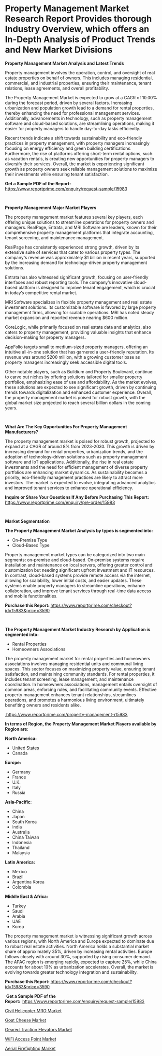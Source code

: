 <p><h1>Property Management Market Research Report Provides thorough Industry Overview, which offers an In-Depth Analysis of Product Trends and New Market Divisions</h1></p><p><strong>Property Management Market Analysis and Latest Trends</strong></p>
<p><p>Property management involves the operation, control, and oversight of real estate properties on behalf of owners. This includes managing residential, commercial, and industrial properties, ensuring their maintenance, tenant relations, lease agreements, and overall profitability. </p><p>The Property Management Market is expected to grow at a CAGR of 10.00% during the forecast period, driven by several factors. Increasing urbanization and population growth lead to a demand for rental properties, thereby enhancing the need for professional management services. Additionally, advancements in technology, such as property management software and cloud-based solutions, are streamlining operations, making it easier for property managers to handle day-to-day tasks efficiently.</p><p>Recent trends indicate a shift towards sustainability and eco-friendly practices in property management, with property managers increasingly focusing on energy efficiency and green building certifications. Furthermore, the rise of platforms offering short-term rental options, such as vacation rentals, is creating new opportunities for property managers to diversify their services. Overall, the market is experiencing significant growth as property owners seek reliable management solutions to maximize their investments while ensuring tenant satisfaction.</p></p>
<p><strong>Get a Sample PDF of the Report:&nbsp;</strong> <a href="https://www.reportprime.com/enquiry/request-sample/15983?utm_campaign=1186&utm_medium=2&utm_source=Github&utm_content=ia&utm_term=02102024&utm_id=property-management">https://www.reportprime.com/enquiry/request-sample/15983</a></p>
<p>&nbsp;</p>
<p><strong>Property Management Major Market Players</strong></p>
<p><p>The property management market features several key players, each offering unique solutions to streamline operations for property owners and managers. RealPage, Entrata, and MRI Software are leaders, known for their comprehensive property management platforms that integrate accounting, tenant screening, and maintenance management.</p><p>RealPage has consistently experienced strong growth, driven by its extensive suite of services that cater to various property types. The company's revenue was approximately $1 billion in recent years, supported by the increasing demand for technology-driven property management solutions.</p><p>Entrata has also witnessed significant growth, focusing on user-friendly interfaces and robust reporting tools. The company’s innovative cloud-based platform is designed to improve tenant engagement, which is crucial in today’s competitive rental market.</p><p>MRI Software specializes in flexible property management and real estate investment solutions. Its customizable software is favored by large property management firms, allowing for scalable operations. MRI has noted steady market expansion and reported revenue nearing $600 million.</p><p>CoreLogic, while primarily focused on real estate data and analytics, also caters to property management, providing valuable insights that enhance decision-making for property managers. </p><p>AppFolio targets small to medium-sized property managers, offering an intuitive all-in-one solution that has garnered a user-friendly reputation. Its revenue was around $200 million, with a growing customer base as property managers increasingly seek accessible digital tools.</p><p>Other notable players, such as Buildium and Property Boulevard, continue to carve out niches by offering solutions tailored for smaller property portfolios, emphasizing ease of use and affordability. As the market evolves, these solutions are expected to see significant growth, driven by continuing trends towards digitalization and enhanced customer experience. Overall, the property management market is poised for robust growth, with the global market size projected to reach several billion dollars in the coming years.</p></p>
<p>&nbsp;</p>
<p><strong>What Are The Key Opportunities For Property Management Manufacturers?</strong></p>
<p><p>The property management market is poised for robust growth, projected to expand at a CAGR of around 8% from 2023-2030. This growth is driven by increasing demand for rental properties, urbanization trends, and the adoption of technology-driven solutions such as property management software and IoT applications. Additionally, the rise in real estate investments and the need for efficient management of diverse property portfolios are enhancing market dynamics. As sustainability becomes a priority, eco-friendly management practices are likely to attract more investors. The market is expected to evolve, integrating advanced analytics and improved tenant services to enhance operational efficiency.</p></p>
<p><strong>Inquire or Share Your Questions If Any Before Purchasing This Report:</strong> <a href="https://www.reportprime.com/enquiry/pre-order/15983?utm_campaign=1186&utm_medium=2&utm_source=Github&utm_content=ia&utm_term=02102024&utm_id=property-management">https://www.reportprime.com/enquiry/pre-order/15983</a></p>
<p>&nbsp;</p>
<p><strong>Market Segmentation</strong></p>
<p><strong>The Property Management Market Analysis by types is segmented into:</strong></p>
<p><ul><li>On-Premise Type</li><li>Cloud-Based Type</li></ul></p>
<p><p>Property management market types can be categorized into two main segments: on-premise and cloud-based. On-premise systems require installation and maintenance on local servers, offering greater control and customization but needing significant upfront investment and IT resources. In contrast, cloud-based systems provide remote access via the internet, allowing for scalability, lower initial costs, and easier updates. These systems enable property managers to streamline operations, enhance collaboration, and improve tenant services through real-time data access and mobile functionalities.</p></p>
<p><strong>Purchase this Report:&nbsp;</strong><a href="https://www.reportprime.com/checkout?id=15983&price=3590&utm_campaign=1186&utm_medium=2&utm_source=Github&utm_content=ia&utm_term=02102024&utm_id=property-management">https://www.reportprime.com/checkout?id=15983&price=3590</a></p>
<p>&nbsp;</p>
<p><strong>The Property Management Market Industry Research by Application is segmented into:</strong></p>
<p><ul><li>Rental Properties</li><li>Homeowners Associations</li></ul></p>
<p><p>The property management market for rental properties and homeowners associations involves managing residential units and communal living spaces. This sector focuses on maximizing property value, ensuring tenant satisfaction, and maintaining community standards. For rental properties, it includes tenant screening, lease management, and maintenance coordination. In homeowners associations, management entails oversight of common areas, enforcing rules, and facilitating community events. Effective property management enhances tenant relationships, streamlines operations, and promotes a harmonious living environment, ultimately benefiting owners and residents alike.</p></p>
<p><a href="https://www.reportprime.com/property-management-r15983?utm_campaign=1186&utm_medium=2&utm_source=Github&utm_content=ia&utm_term=02102024&utm_id=property-management">&nbsp;https://www.reportprime.com/property-management-r15983</a></p>
<p><strong>In terms of Region, the Property Management Market Players available by Region are:</strong></p>
<p>
    <p> <strong> North America: </strong>
        <ul>
            <li>United States</li>
            <li>Canada</li>
        </ul>
        </p> 
    <p> <strong> Europe: </strong>
        <ul>
            <li>Germany</li>
            <li>France</li>
            <li>U.K.</li>
            <li>Italy</li>
            <li>Russia</li>
        </ul>
        </p> 
    <p> <strong> Asia-Pacific: </strong>
        <ul>
            <li>China</li>
            <li>Japan</li>
            <li>South Korea</li>
            <li>India</li>
            <li>Australia</li>
            <li>China Taiwan</li>
            <li>Indonesia</li>
            <li>Thailand</li>
            <li>Malaysia</li>
        </ul>
        </p> 
    <p> <strong> Latin America: </strong>
        <ul>
            <li>Mexico</li>
            <li>Brazil</li>
            <li>Argentina Korea</li>
            <li>Colombia</li>
        </ul>
        </p> 
    <p> <strong> Middle East & Africa: </strong>
        <ul>
            <li>Turkey</li>
            <li>Saudi</li>
            <li>Arabia</li>
            <li>UAE</li>
            <li>Korea</li>
        </ul>
    </p>
    </p>
<p><p>The property management market is witnessing significant growth across various regions, with North America and Europe expected to dominate due to robust real estate activities. North America holds a substantial market share of approximately 35%, driven by increasing rental activities. Europe follows closely with around 30%, supported by rising consumer demand. The APAC region is emerging rapidly, expected to capture 25%, while China accounts for about 10% as urbanization accelerates. Overall, the market is evolving towards greater technology integration and sustainability.</p></p>
<p><strong>Purchase this Report: </strong><a href="https://www.reportprime.com/checkout?id=15983&price=3590&utm_campaign=1186&utm_medium=2&utm_source=Github&utm_content=ia&utm_term=02102024&utm_id=property-management">https://www.reportprime.com/checkout?id=15983&price=3590</a></p>
<p>&nbsp;<strong>Get a Sample PDF of the Report:&nbsp;&nbsp;</strong><a href="https://www.reportprime.com/enquiry/request-sample/15983?utm_campaign=1186&utm_medium=2&utm_source=Github&utm_content=ia&utm_term=02102024&utm_id=property-management">https://www.reportprime.com/enquiry/request-sample/15983</a></p>
<p><strong></strong></p>
<p><p><a href="https://issuu.com/reportprime-2/docs/civil-helicopter-mro-market-size-20_3b0ddbf8525005?utm_campaign=1186&utm_medium=2&utm_source=Github&utm_content=ia&utm_term=02102024&utm_id=property-management">Civil Helicopter MRO Market</a></p><p><a href="https://github.com/AKSHATREPORTPRIME/Market-Research-Report-List-6/blob/main/goat-cheese-market.md?utm_campaign=1186&utm_medium=2&utm_source=Github&utm_content=ia&utm_term=02102024&utm_id=property-management">Goat Cheese Market</a></p><p><a href="https://www.linkedin.com/pulse/geared-traction-elevators-market-trends-growth-outlook-2024--no0ic?utm_campaign=1186&utm_medium=2&utm_source=Github&utm_content=ia&utm_term=02102024&utm_id=property-management">Geared Traction Elevators Market</a></p><p><a href="https://issuu.com/reportprime-2/docs/wifi-access-point-market-size-2030._00adefdbb79532?utm_campaign=1186&utm_medium=2&utm_source=Github&utm_content=ia&utm_term=02102024&utm_id=property-management">WiFi Access Point Market</a></p><p><a href="https://www.linkedin.com/pulse/emerging-aerial-firefighting-market-opportunities-analysis-xrnqc?utm_campaign=1186&utm_medium=2&utm_source=Github&utm_content=ia&utm_term=02102024&utm_id=property-management">Aerial Firefighting Market</a></p></p>